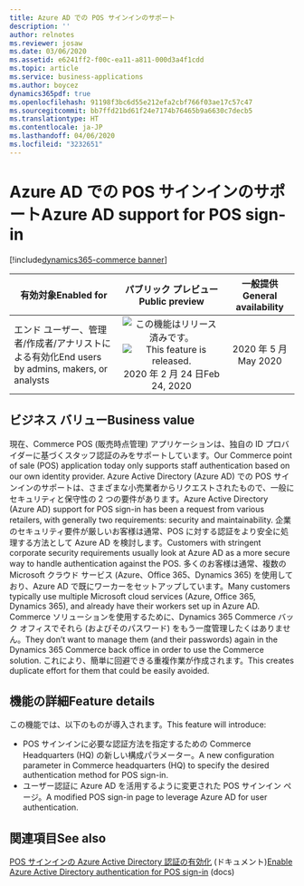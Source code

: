 ```yaml
---
title: Azure AD での POS サインインのサポート
description: ''
author: relnotes
ms.reviewer: josaw
ms.date: 03/06/2020
ms.assetid: e6241ff2-f00c-ea11-a811-000d3a4f1cdd
ms.topic: article
ms.service: business-applications
ms.author: boycez
dynamics365pdf: true
ms.openlocfilehash: 91198f3bc6d55e212efa2cbf766f03ae17c57c47
ms.sourcegitcommit: bb7ffd21bd61f24e7174b76465b9a6630c7decb5
ms.translationtype: HT
ms.contentlocale: ja-JP
ms.lasthandoff: 04/06/2020
ms.locfileid: "3232651"
---
```

# <a name="azure-ad-support-for-pos-sign-in"></a><span data-ttu-id="657b8-102">Azure AD での POS サインインのサポート</span><span class="sxs-lookup"><span data-stu-id="657b8-102">Azure AD support for POS sign-in</span></span>
[!include[dynamics365-commerce banner](../includes/dynamics365-commerce.md)]

| <span data-ttu-id="657b8-103">有効対象</span><span class="sxs-lookup"><span data-stu-id="657b8-103">Enabled for</span></span>    |  <span data-ttu-id="657b8-104">パブリック プレビュー</span><span class="sxs-lookup"><span data-stu-id="657b8-104">Public preview</span></span> | <span data-ttu-id="657b8-105">一般提供</span><span class="sxs-lookup"><span data-stu-id="657b8-105">General availability</span></span> | 
| ---------- | :----------: |:----------: |
|<span data-ttu-id="657b8-106">エンド ユーザー、管理者/作成者/アナリストによる有効化</span><span class="sxs-lookup"><span data-stu-id="657b8-106">End users by admins, makers, or analysts</span></span>|<span data-ttu-id="657b8-107">![この機能はリリース済みです。](/dynamics365-release-plan/media/green-checkmark.png "この機能はリリース済みです。")</span><span class="sxs-lookup"><span data-stu-id="657b8-107">![This feature is released.](/dynamics365-release-plan/media/green-checkmark.png "This feature is released.")</span></span> <span data-ttu-id="657b8-108">2020 年 2 月 24 日</span><span class="sxs-lookup"><span data-stu-id="657b8-108">Feb 24, 2020</span></span>| <span data-ttu-id="657b8-109">2020 年 5 月</span><span class="sxs-lookup"><span data-stu-id="657b8-109">May 2020</span></span>|


## <a name="business-value"></a><span data-ttu-id="657b8-110">ビジネス バリュー</span><span class="sxs-lookup"><span data-stu-id="657b8-110">Business value</span></span>
<!-- bv start -->
<span data-ttu-id="657b8-111">現在、Commerce POS (販売時点管理) アプリケーションは、独自の ID プロバイダーに基づくスタッフ認証のみをサポートしています。</span><span class="sxs-lookup"><span data-stu-id="657b8-111">Our Commerce point of sale (POS) application today only supports staff authentication based on our own identity provider.</span></span> <span data-ttu-id="657b8-112">Azure Active Directory (Azure AD) での POS サインインのサポートは、さまざまな小売業者からリクエストされたもので、一般にセキュリティと保守性の 2 つの要件があります。</span><span class="sxs-lookup"><span data-stu-id="657b8-112">Azure Active Directory (Azure AD) support for POS sign-in has been a request from various retailers, with generally two requirements: security and maintainability.</span></span> <span data-ttu-id="657b8-113">企業のセキュリティ要件が厳しいお客様は通常、POS に対する認証をより安全に処理する方法として Azure AD を検討します。</span><span class="sxs-lookup"><span data-stu-id="657b8-113">Customers with stringent corporate security requirements usually look at Azure AD as a more secure way to handle authentication against the POS.</span></span> <span data-ttu-id="657b8-114">多くのお客様は通常、複数の Microsoft クラウド サービス (Azure、Office 365、Dynamics 365) を使用しており、Azure AD で既にワーカーをセットアップしています。</span><span class="sxs-lookup"><span data-stu-id="657b8-114">Many customers typically use multiple Microsoft cloud services (Azure, Office 365, Dynamics 365), and already have their workers set up in Azure AD.</span></span> <span data-ttu-id="657b8-115">Commerce ソリューションを使用するために、Dynamics 365 Commerce バック オフィスでそれら (およびそのパスワード) をもう一度管理したくはありません。</span><span class="sxs-lookup"><span data-stu-id="657b8-115">They don’t want to manage them (and their passwords) again in the Dynamics 365 Commerce back office in order to use the Commerce solution.</span></span> <span data-ttu-id="657b8-116">これにより、簡単に回避できる重複作業が作成されます。</span><span class="sxs-lookup"><span data-stu-id="657b8-116">This creates duplicate effort for them that could be easily avoided.</span></span>
<!-- bv end -->



## <a name="feature-details"></a><span data-ttu-id="657b8-117">機能の詳細</span><span class="sxs-lookup"><span data-stu-id="657b8-117">Feature details</span></span>
<!--feature detail start -->
<span data-ttu-id="657b8-118">この機能では、以下のものが導入されます。</span><span class="sxs-lookup"><span data-stu-id="657b8-118">This feature will introduce:</span></span>

- <span data-ttu-id="657b8-119">POS サインインに必要な認証方法を指定するための Commerce Headquarters (HQ) の新しい構成パラメーター。</span><span class="sxs-lookup"><span data-stu-id="657b8-119">A new configuration parameter in Commerce headquarters (HQ) to specify the desired authentication method for POS sign-in.</span></span>
- <span data-ttu-id="657b8-120">ユーザー認証に Azure AD を活用するように変更された POS サインイン ページ。</span><span class="sxs-lookup"><span data-stu-id="657b8-120">A modified POS sign-in page to leverage Azure AD for user authentication.</span></span>
<!--feature detail end -->










## <a name="see-also"></a><span data-ttu-id="657b8-121">関連項目</span><span class="sxs-lookup"><span data-stu-id="657b8-121">See also</span></span>


<!--docs start-->
<span data-ttu-id="657b8-122">[POS サインインの Azure Active Directory 認証の有効化](https://docs.microsoft.com/dynamics365/commerce/aad-pos-logon) (ドキュメント)</span><span class="sxs-lookup"><span data-stu-id="657b8-122">[Enable Azure Active Directory authentication for POS sign-in](https://docs.microsoft.com/dynamics365/commerce/aad-pos-logon) (docs)</span></span>
<!--docs end-->

